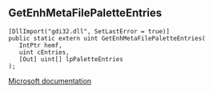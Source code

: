 ## GetEnhMetaFilePaletteEntries

```
[DllImport("gdi32.dll", SetLastError = true)]
public static extern uint GetEnhMetaFilePaletteEntries(
   IntPtr hemf,
   uint cEntries,
   [Out] uint[] lpPaletteEntries
);
```

[Microsoft documentation](https://docs.microsoft.com/en-us/windows/win32/api/wingdi/nf-wingdi-getenhmetafilepaletteentries)
